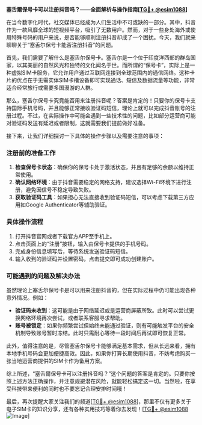 **塞舌爾保号卡可以注册抖音吗？——全面解析与操作指南[[TG💪+ @esim1088](https://t.me/s/esim1088)]**

在当今数字化时代，社交媒体已经成为人们生活中不可或缺的一部分。其中，抖音作为一款风靡全球的短视频平台，吸引了无数用户。然而，对于一些身处海外或使用特殊号码的用户来说，是否能够顺利注册抖音却成了一个困扰。今天，我们就来聊聊关于“塞舌尔保号卡能否注册抖音”的问题。

首先，我们需要了解什么是塞舌尔保号卡。塞舌尔是一个位于印度洋西部的群岛国家，以其美丽的自然风光和独特的文化闻名于世。而所谓的“保号卡”，实际上是一种虚拟SIM卡服务，它允许用户通过互联网连接到全球范围内的通信网络。这种卡片的优点在于无需实体SIM卡槽设备即可实现通话、短信及数据流量等功能，非常适合经常旅行或需要多国漫游的人群。

那么，塞舌尔保号卡究竟能否用来注册抖音呢？答案是肯定的！只要你的保号卡支持国际手机号码，并且能够正常接收验证码短信，理论上就可以完成抖音账号的注册过程。不过，在实际操作中可能会遇到一些技术性的问题，比如部分运营商可能对验证码发送有延迟或者限制，这就需要我们提前做好准备。

接下来，让我们详细探讨一下具体的操作步骤以及需要注意的事项：

### 注册前的准备工作

1. **检查保号卡状态**：确保你的保号卡处于激活状态，并且有足够的余额以维持正常使用。
2. **确认网络环境**：由于抖音需要稳定的网络支持，建议选择Wi-Fi环境下进行注册，避免因信号不稳定导致失败。
3. **获取验证码工具**：如果担心无法直接收到验证码短信，可以考虑下载第三方应用如Google Authenticator等辅助验证。

### 具体操作流程

1. 打开抖音官网或者下载官方APP至手机上。
2. 点击页面上的“注册”按钮，输入由保号卡提供的手机号码。
3. 完成身份信息填写后，等待系统发送验证码短信。
4. 输入收到的验证码并设置密码，点击提交即可成功创建账户。

### 可能遇到的问题及解决办法

虽然理论上塞舌尔保号卡是可以用来注册抖音的，但在实际过程中仍可能出现各种意外情况。例如：
- **验证码未收到**：这可能是由于网络延迟或是运营商屏蔽所致。此时可以尝试更换网络环境再次尝试，或者联系客服寻求帮助。
- **账号被锁定**：如果你频繁尝试但始终未能通过验证，则有可能触发平台的安全机制导致账号暂时冻结。此时只需耐心等待一段时间后再试即可恢复正常。

此外，值得注意的是，尽管塞舌尔保号卡能够满足基本需求，但从长远来看，拥有本地手机号码会更加便捷高效。因此，如果你打算长期使用抖音，不妨考虑购买一张当地运营商提供的SIM卡作为备用方案。

综上所述，“塞舌爾保号卡可以注册抖音吗？”这个问题的答案是肯定的。只要你按照上述方法正确操作，并注意规避潜在风险，就能轻松搞定这一切。当然啦，在享受科技带来便利的同时也不要忘记合理安排时间哦！

最后，再次提醒大家关注我们的频道[[TG💪+ @esim1088](https://t.me/s/esim1088)]，那里不仅有更多关于电子SIM卡的知识分享，还有各种实用技巧等着你去发现！[[TG💪+ @esim1088](https://t.me/s/esim1088) ![Image](https://i.postimg.cc/4NQfJmqS/Snipaste-2025-05-13-00-14-12.png)]